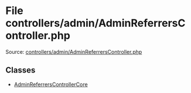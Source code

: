 File controllers/admin/AdminReferrersController.php
=========
Source: [controllers/admin/AdminReferrersController.php](https://github.com/PrestaShop/PrestaShop/blob/1.6.1.1/controllers/admin/AdminReferrersController.php)


Classes
-------

* [AdminReferrersControllerCore](class.AdminReferrersControllerCore)

